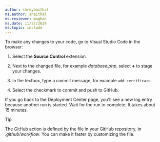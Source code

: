 ```yaml
---
author: shreyaaithal
ms.author: shaithal
ms.reviewer: maghan
ms.date: 11/27/2024
ms.topic: include
---
```


To make any changes to your code, go to Visual Studio Code in the browser:

1. Select the **Source Control** extension.

1. Next to the changed file, for example *database.php*, select **+** to stage your changes.

1. In the textbox, type a commit message, for example `add certificate`.

1. Select the checkmark to commit and push to GitHub.

If you go back to the Deployment Center page, you'll see a new log entry because another run is started. Wait for the run to complete. It takes about 15 minutes.

> [!TIP]  
> The GitHub action is defined by the file in your GitHub repository, in *.github/workflow*. You can make it faster by customizing the file.
